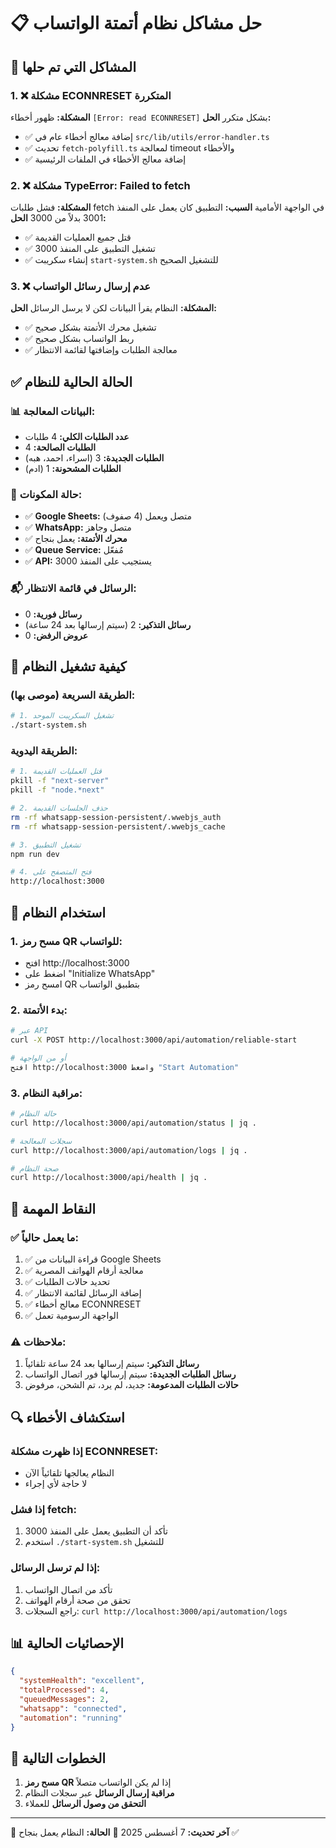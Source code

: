 # 📋 حل مشاكل نظام أتمتة الواتساب

## 🔴 المشاكل التي تم حلها

### 1. ❌ مشكلة ECONNRESET المتكررة
**المشكلة:** ظهور أخطاء `[Error: read ECONNRESET]` بشكل متكرر
**الحل:**
- ✅ إضافة معالج أخطاء عام في `src/lib/utils/error-handler.ts`
- ✅ تحديث `fetch-polyfill.ts` لمعالجة timeout والأخطاء
- ✅ إضافة معالج الأخطاء في الملفات الرئيسية

### 2. ❌ مشكلة TypeError: Failed to fetch
**المشكلة:** فشل طلبات fetch في الواجهة الأمامية
**السبب:** التطبيق كان يعمل على المنفذ 3001 بدلاً من 3000
**الحل:**
- ✅ قتل جميع العمليات القديمة
- ✅ تشغيل التطبيق على المنفذ 3000
- ✅ إنشاء سكريبت `start-system.sh` للتشغيل الصحيح

### 3. ❌ عدم إرسال رسائل الواتساب
**المشكلة:** النظام يقرأ البيانات لكن لا يرسل الرسائل
**الحل:**
- ✅ تشغيل محرك الأتمتة بشكل صحيح
- ✅ ربط الواتساب بشكل صحيح
- ✅ معالجة الطلبات وإضافتها لقائمة الانتظار

## ✅ الحالة الحالية للنظام

### 📊 البيانات المعالجة:
- **عدد الطلبات الكلي:** 4 طلبات
- **الطلبات الصالحة:** 4
- **الطلبات الجديدة:** 3 (اسراء، احمد، هبه)
- **الطلبات المشحونة:** 1 (ادم)

### 🚀 حالة المكونات:
- ✅ **Google Sheets:** متصل ويعمل (4 صفوف)
- ✅ **WhatsApp:** متصل وجاهز
- ✅ **محرك الأتمتة:** يعمل بنجاح
- ✅ **Queue Service:** مُفعّل
- ✅ **API:** يستجيب على المنفذ 3000

### 📬 الرسائل في قائمة الانتظار:
- **رسائل فورية:** 0
- **رسائل التذكير:** 2 (سيتم إرسالها بعد 24 ساعة)
- **عروض الرفض:** 0

## 🔧 كيفية تشغيل النظام

### الطريقة السريعة (موصى بها):
```bash
# 1. تشغيل السكريبت الموحد
./start-system.sh
```

### الطريقة اليدوية:
```bash
# 1. قتل العمليات القديمة
pkill -f "next-server"
pkill -f "node.*next"

# 2. حذف الجلسات القديمة
rm -rf whatsapp-session-persistent/.wwebjs_auth
rm -rf whatsapp-session-persistent/.wwebjs_cache

# 3. تشغيل التطبيق
npm run dev

# 4. فتح المتصفح على
http://localhost:3000
```

## 📱 استخدام النظام

### 1. مسح رمز QR للواتساب:
- افتح http://localhost:3000
- اضغط على "Initialize WhatsApp"
- امسح رمز QR بتطبيق الواتساب

### 2. بدء الأتمتة:
```bash
# عبر API
curl -X POST http://localhost:3000/api/automation/reliable-start

# أو من الواجهة
افتح http://localhost:3000 واضغط "Start Automation"
```

### 3. مراقبة النظام:
```bash
# حالة النظام
curl http://localhost:3000/api/automation/status | jq .

# سجلات المعالجة
curl http://localhost:3000/api/automation/logs | jq .

# صحة النظام
curl http://localhost:3000/api/health | jq .
```

## 🎯 النقاط المهمة

### ✅ ما يعمل حالياً:
1. ✅ قراءة البيانات من Google Sheets
2. ✅ معالجة أرقام الهواتف المصرية
3. ✅ تحديد حالات الطلبات
4. ✅ إضافة الرسائل لقائمة الانتظار
5. ✅ معالج أخطاء ECONNRESET
6. ✅ الواجهة الرسومية تعمل

### ⚠️ ملاحظات:
1. **رسائل التذكير:** سيتم إرسالها بعد 24 ساعة تلقائياً
2. **رسائل الطلبات الجديدة:** سيتم إرسالها فور اتصال الواتساب
3. **حالات الطلبات المدعومة:** جديد، لم يرد، تم الشحن، مرفوض

## 🔍 استكشاف الأخطاء

### إذا ظهرت مشكلة ECONNRESET:
- النظام يعالجها تلقائياً الآن
- لا حاجة لأي إجراء

### إذا فشل fetch:
1. تأكد أن التطبيق يعمل على المنفذ 3000
2. استخدم `./start-system.sh` للتشغيل

### إذا لم ترسل الرسائل:
1. تأكد من اتصال الواتساب
2. تحقق من صحة أرقام الهواتف
3. راجع السجلات: `curl http://localhost:3000/api/automation/logs`

## 📊 الإحصائيات الحالية

```json
{
  "systemHealth": "excellent",
  "totalProcessed": 4,
  "queuedMessages": 2,
  "whatsapp": "connected",
  "automation": "running"
}
```

## 🚀 الخطوات التالية

1. **مسح رمز QR** إذا لم يكن الواتساب متصلاً
2. **مراقبة إرسال الرسائل** عبر سجلات النظام
3. **التحقق من وصول الرسائل** للعملاء

---

📝 **آخر تحديث:** 7 أغسطس 2025
🔧 **الحالة:** النظام يعمل بنجاح ✅ 